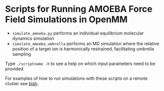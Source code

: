 # Scripts for Running AMOEBA Force Field Simulations in OpenMM


* `simulate_amoeba.py` performs an individual equilibrium molecular dynamics simulation
* `simulate_amoeba_umbrella` performs an MD simulation where the relative position of a target ion is harmonically restrained, facilitating umbrella sampling

Type `./scriptname -h` to see a help on which input parameters need to be provided.

For examples of how to run simulations with these scripts on a remote cluster see [blah](../../cluster-submission/README.md).
